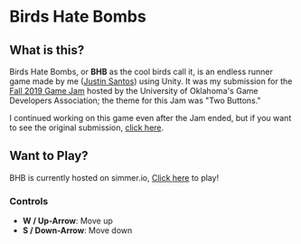 # Birds Hate Bombs

## What is this?
Birds Hate Bombs, or **BHB** as the cool birds call it, is an endless runner game made by me ([Justin Santos](https://stinsan.com/)) using Unity. It was my submission for the [Fall 2019 Game Jam](https://itch.io/jam/ou-gda-fall-2019-game-jam) hosted by the University of Oklahoma's Game Developers Association; the theme for this Jam was "Two Buttons."

I continued working on this game even after the Jam ended, but if you want to see the original submission, [click here](https://stinsan.itch.io/birds-hate-bombs).

## Want to Play?
BHB is currently hosted on simmer.io, [Click here](https://simmer.io/@Stinsan/birds-hate-bombs) to play!

### Controls
- **W / Up-Arrow**: Move up
- **S / Down-Arrow**: Move down
